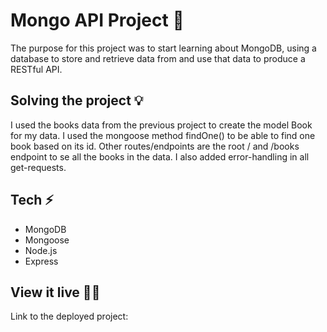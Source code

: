 # Mongo API Project 🍃

The purpose for this project was to start learning about MongoDB, using a database to store and retrieve data from and use that data to produce a RESTful API.

## Solving the project 💡

I used the books data from the previous project to create the model Book for my data. I used the mongoose method findOne() to be able to find one book based on its id. Other routes/endpoints are the root / and /books endpoint to se all  the books in the data. I also added error-handling in all get-requests.

## Tech ⚡️
- MongoDB
- Mongoose
- Node.js
- Express

## View it live 👩‍💻

Link to the deployed project: 
